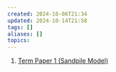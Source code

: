 ```yaml
---
created: 2024-10-06T21:34
updated: 2024-10-14T21:58
tags: []
aliases: []
topics: 
---
```


1. [Term Paper 1 (Sandpile Model)](termpaper1/index.html)